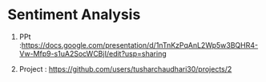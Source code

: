 # Sentiment Analysis
1. PPt :https://docs.google.com/presentation/d/1nTnKzPqAnL2Wp5w3BQHR4-Vw-Mfp9-s1uA2SocWCBjI/edit?usp=sharing

2. Project : https://github.com/users/tusharchaudhari30/projects/2
